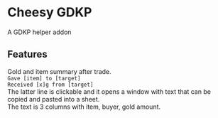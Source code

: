 # Cheesy GDKP

A GDKP helper addon

## Features

Gold and item summary after trade.\
`Gave [item] to [target]`\
`Received [x]g from [target]`\
The latter line is clickable and it opens a window with text that can be copied and pasted into a sheet.\
The text is 3 columns with item, buyer, gold amount.
